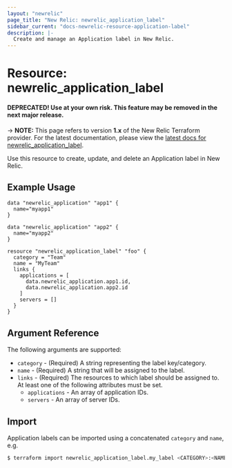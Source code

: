 ```yaml
---
layout: "newrelic"
page_title: "New Relic: newrelic_application_label"
sidebar_current: "docs-newrelic-resource-application-label"
description: |-
  Create and manage an Application label in New Relic.
---
```


# Resource: newrelic\_application\_label

#### DEPRECATED! Use at your own risk. This feature may be removed in the next major release.

-> **NOTE:** This page refers to version **1.x** of the New Relic Terraform provider. For the latest documentation, please view the [latest docs for newrelic_application_label](/docs/providers/newrelic/r/application_label.html).

Use this resource to create, update, and delete an Application label in New Relic.

## Example Usage

```hcl
data "newrelic_application" "app1" {
  name="myapp1"
}

data "newrelic_application" "app2" {
  name="myapp2"
}

resource "newrelic_application_label" "foo" {
  category = "Team"
  name = "MyTeam"
  links {
    applications = [
      data.newrelic_application.app1.id,
      data.newrelic_application.app2.id
    ]
    servers = []
  }
}
```

## Argument Reference

The following arguments are supported:

  * `category` - (Required) A string representing the label key/category.
  * `name` - (Required) A string that will be assigned to the label.
  * `links` - (Required) The resources to which label should be assigned to. At least one of the following attributes must be set.
    * `applications` - An array of application IDs.
    * `servers` - An array of server IDs.


## Import

Application labels can be imported using a concatenated `category` and `name`, e.g.

```bash
$ terraform import newrelic_application_label.my_label <CATEGORY>:<NAME>
```

